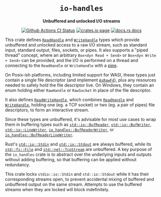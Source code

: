<div align="center">
  <h1><code>io-handles</code></h1>

  <p>
    <strong>Unbuffered and unlocked I/O streams</strong>
  </p>

  <p>
    <a href="https://github.com/sunfishcode/io-handles/actions?query=workflow%3ACI"><img src="https://github.com/sunfishcode/io-handles/workflows/CI/badge.svg" alt="Github Actions CI Status" /></a>
    <a href="https://crates.io/crates/io_handles"><img src="https://img.shields.io/crates/v/io_handles.svg" alt="crates.io page" /></a>
    <a href="https://docs.rs/io-handles"><img src="https://docs.rs/io-handles/badge.svg" alt="docs.rs docs" /></a>
  </p>
</div>

This crate defines [`ReadHandle`] and [`WriteHandle`] types which provide
unbuffered and unlocked access to a raw I/O stream, such as standard input,
standard output, files, sockets, or pipes. It also supports a "piped thread"
concept, where an arbitrary `Box<dyn Read + Send>` or `Box<dyn Write + Send>`
can be provided, and the I/O is performed on a thread and connecting to the
`ReadHandle` or `WriteHandle` with a [pipe].

On Posix-ish platforms, including limited support for WASI, these types just
contain a single file descriptor (and implement [`AsRawFd`]), plus any
resources needed to safely hold the file descriptor live. On Windows, they
contain an enum holding either `RawHandle` or `RawSocket` in place of the file
descriptor.

It also defines [`ReadWriteHandle`], which combines [`ReadHandle`] and
[`WriteHandle`], holding one (eg. a TCP socket) or two (eg. a pair of pipes)
file descriptors, to form an interactive stream.

Since these types are unbuffered, it's advisable for most use cases to wrap
them in buffering types such as [`std::io::BufReader`], [`std::io::BufWriter`],
[`std::io::LineWriter`], [`io_handles::BufReaderWriter`], or
[`io_handles::BufReaderLineWriter`].

Rust's [`std::io::Stdin`] and [`std::io::Stdout`] are always buffered, while
its [`std::fs::File`] and [`std::net::TcpStream`] are unbuffered. A key purpose
of the `io_handles` crate is to abstract over the underlying inputs and outputs
without adding buffering, so that buffering can be applied without redundancy.

This crate locks `stdio::io::Stdin` and `std::io::Stdout` while it has their
corresponding streams open, to prevent accidental mixing of buffered and
unbuffered output on the same stream. Attempts to use the buffered streams when
they are locked will block indefinitely.

[`ReadHandle`]: https://docs.rs/io-handles/latest/io_handles/struct.ReadHandle.html
[`WriteHandle`]: https://docs.rs/io-handles/latest/io_handles/struct.WriteHandle.html
[`ReadWriteHandle`]: https://docs.rs/io-handles/latest/io_handles/struct.ReadWriteHandle.html
[`io_handles::BufReaderWriter`]: https://docs.rs/io-handles/latest/io_handles/struct.BufReaderWriter.html
[`io_handles::BufReaderLineWriter`]: https://docs.rs/io-handles/latest/io_handles/struct.BufReaderLineWriter.html
[`std::io::Stdin`]: https://doc.rust-lang.org/std/io/struct.Stdin.html
[`std::io::Stdout`]: https://doc.rust-lang.org/std/io/struct.Stdout.html
[`std::io::BufReader`]: https://doc.rust-lang.org/std/io/struct.BufReader.html
[`std::io::BufWriter`]: https://doc.rust-lang.org/std/io/struct.BufWriter.html
[`std::io::LineWriter`]: https://doc.rust-lang.org/std/io/struct.LineWriter.html
[`AsRawFd`]: https://doc.rust-lang.org/std/os/unix/io/trait.AsRawFd.html
[pipe]: https://crates.io/crates/os_pipe
[`std::fs::File`]: https://doc.rust-lang.org/std/fs/struct.File.html
[`std::net::TcpStream`]: https://doc.rust-lang.org/std/net/struct.TcpStream.html

